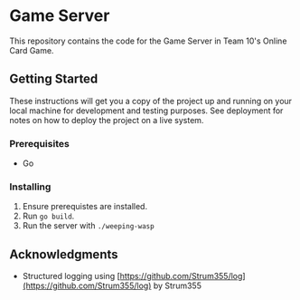 # Game Server

This repository contains the code for the Game Server in Team 10's Online Card Game.

## Getting Started

These instructions will get you a copy of the project up and running on your local machine for development and testing purposes. See deployment for notes on how to deploy the project on a live system.

### Prerequisites

* Go

### Installing

1. Ensure prerequistes are installed.
2. Run `go build`.
3. Run the server with `./weeping-wasp`

## Acknowledgments

* Structured logging using [https://github.com/Strum355/log](https://github.com/Strum355/log) by Strum355

